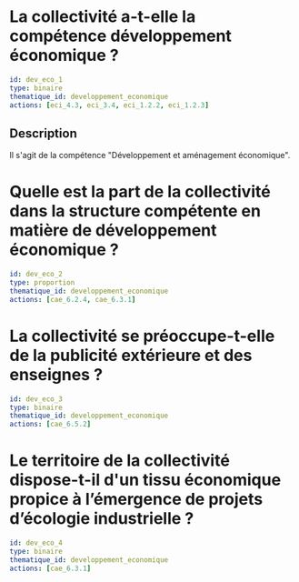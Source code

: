# La collectivité a-t-elle la compétence développement économique ?
```yaml
id: dev_eco_1
type: binaire
thematique_id: developpement_economique
actions: [eci_4.3, eci_3.4, eci_1.2.2, eci_1.2.3]
```
## Description
Il s'agit de la compétence "Développement et aménagement économique".

# Quelle est la part de la collectivité dans la structure compétente en matière de développement économique ?
```yaml
id: dev_eco_2
type: proportion
thematique_id: developpement_economique
actions: [cae_6.2.4, cae_6.3.1]
```

# La collectivité se préoccupe-t-elle de la publicité extérieure et des enseignes ?
```yaml
id: dev_eco_3
type: binaire
thematique_id: developpement_economique
actions: [cae_6.5.2]
```

# Le territoire de la collectivité dispose-t-il d'un tissu économique propice à l’émergence de projets d’écologie industrielle ?
```yaml
id: dev_eco_4
type: binaire
thematique_id: developpement_economique
actions: [cae_6.3.1]
```
